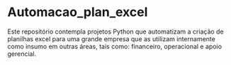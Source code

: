 # Automacao_plan_excel
Este repositório contempla projetos Python que automatizam a criação de planilhas excel para uma grande empresa que as utilizam internamente como insumo em outras áreas, tais  como: financeiro, operacional e apoio gerencial.
